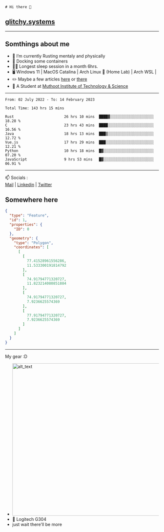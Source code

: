 ```
# Hi there 👋
```
## [glitchy.systems](https://glitchy.systems)
---

## Somthings about me



- 🌱 I’m currently Rusting mentaly and physically
- 🐋 Docking some containers
- 😶‍🌫️ Longest sleep session in a month 6hrs.
- 🖥️ Windows 11 | MacOS Catalina | Arch Linux 🦩 (Home Lab) | Arch WSL |
- ✏️ Maybe a few articles [here](https://medium.com/@advaithnarayanan8) or [there](https://medium.com/@advaithnarayanan8)
- 📑 A Student at [Muthoot Institute of Technology & Science](https://mgmits.ac.in/)



---

<!--START_SECTION:waka-->

```text
From: 02 July 2022 - To: 14 February 2023

Total Time: 143 hrs 15 mins

Rust                       26 hrs 10 mins  ████▓░░░░░░░░░░░░░░░░░░░░   18.28 %
C                          23 hrs 43 mins  ████░░░░░░░░░░░░░░░░░░░░░   16.56 %
Java                       18 hrs 13 mins  ███▒░░░░░░░░░░░░░░░░░░░░░   12.72 %
Vue.js                     17 hrs 29 mins  ███░░░░░░░░░░░░░░░░░░░░░░   12.21 %
Python                     10 hrs 18 mins  █▓░░░░░░░░░░░░░░░░░░░░░░░   07.20 %
JavaScript                 9 hrs 53 mins   █▓░░░░░░░░░░░░░░░░░░░░░░░   06.91 %
```

<!--END_SECTION:waka-->

---

📫 Socials :<br>
[Mail](mailto:advaithnarayanan8@gmail.com) | [Linkedin](https://www.linkedin.com/in/advaith-narayanan-a72152214/) | [Twitter](https://twitter.com/advaithnarayan)

## Somewhere here

```geojson
{
  "type": "Feature",
  "id": 1,
  "properties": {
    "ID": 0
  },
  "geometry": {
    "type": "Polygon",
    "coordinates": [
      [
        [
          77.41528961556286,
          11.533300191814792
        ],
        [
          74.91794771320727,
          11.823214080851884
        ],
        [
          74.91794771320727,
          7.9236625574369
        ],
        [
          77.91794771320727,
          7.9236625574369
        ]
      ]
    ]
  }
}
```


--- 
My gear :D

- [<img alt="alt_text" width="500px" src="https://valid.x86.fr/cache/banner/xv24bv-6.png" />](https://valid.x86.fr/xv24bv)
- 🐁 Logitech G304
- just wait there'll be more

